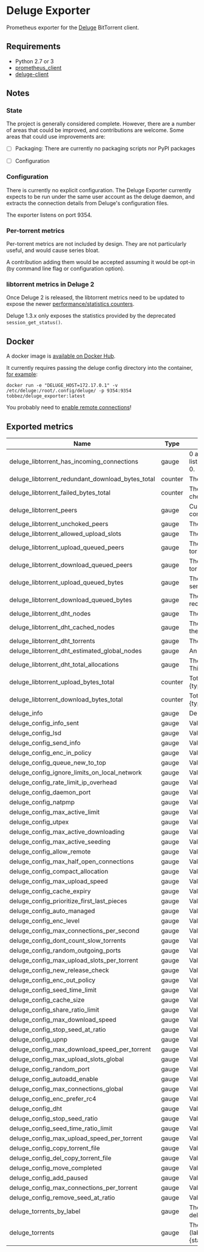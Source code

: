 # Deluge Exporter

Prometheus exporter for the [Deluge](https://deluge-torrent.org/) BitTorrent client.


## Requirements

 * Python 2.7 or 3
 * [prometheus\_client](https://github.com/prometheus/client_python)
 * [deluge-client](https://github.com/JohnDoee/deluge-client)


## Notes
### State
The project is generally considered complete. However, there are a number of
areas that could be improved, and contributions are welcome. Some areas that
could use improvements are:

 - [ ] Packaging: There are currently no packaging scripts nor PyPI packages
 - [ ] Configuration


### Configuration
There is currently no explicit configuration. The Deluge Exporter currently
expects to be run under the same user account as the deluge daemon, and
extracts the connection details from Deluge's configuration files.

The exporter listens on port 9354.

### Per-torrent metrics
Per-torrent metrics are not included by design. They are not particularly
useful, and would cause series bloat.

A contribution adding them would be accepted assuming it would be opt-in (by
command line flag or configuration option).


### libtorrent metrics in Deluge 2
Once Deluge 2 is released, the libtorrent metrics need to be updated to expose the
newer [performance/statistics counters](https://www.libtorrent.org/manual-ref.html#session-statistics).

Deluge 1.3.x only exposes the statistics provided by the deprecated
`session_get_status()`.

## Docker

A docker image is [available on Docker Hub](https://hub.docker.com/r/tobbez/deluge_exporter/).

It currently requires passing the deluge config directory into the container, [for example](https://github.com/tobbez/deluge_exporter/pull/1#issue-229784499):

```
docker run -e "DELUGE_HOST=172.17.0.1" -v /etc/deluge:/root/.config/deluge/ -p 9354:9354 tobbez/deluge_exporter:latest
```

You probably need to [enable remote connections](https://dev.deluge-torrent.org/wiki/UserGuide/ThinClient#EnableRemoteConnection)!

## Exported metrics

| Name                                                  | Type    | Description                                                                                                                                                   |
| ----------------------------------------------------- | ------- | ------------------------------------------------------------------------------------------------------------------------------------------------------------- |
| deluge\_libtorrent\_has\_incoming\_connections        | gauge   | 0 as long as no incoming connections have been established on the listening socket. Every time you change the listen port, this will be reset to 0.           |
| deluge\_libtorrent\_redundant\_download\_bytes\_total | counter | The number of bytes that has been received more than once.                                                                                                    |
| deluge\_libtorrent\_failed\_bytes\_total              | counter | The number of bytes that were downloaded and later failed the hash check.                                                                                     |
| deluge\_libtorrent\_peers                             | gauge   | Current number of peer connections in the current session, including connections that are not yet fully open.                                                 |
| deluge\_libtorrent\_unchoked\_peers                   | gauge   | The current number of unchoked peers.                                                                                                                         |
| deluge\_libtorrent\_allowed\_upload\_slots            | gauge   | The current allowed number of unchoked peers.                                                                                                                 |
| deluge\_libtorrent\_upload\_queued\_peers             | gauge   | The number of peers that are waiting for more bandwidth quota from the torrent rate limiter.                                                                  |
| deluge\_libtorrent\_download\_queued\_peers           | gauge   | The number of peers that are waiting for more bandwidth quota from the torrent rate limiter.                                                                  |
| deluge\_libtorrent\_upload\_queued\_bytes             | gauge   | The number of bytes the queued connections are waiting for to be able to send.                                                                                |
| deluge\_libtorrent\_download\_queued\_bytes           | gauge   | The number of bytes the queued connections are waiting for to be able to receive.                                                                             |
| deluge\_libtorrent\_dht\_nodes                        | gauge   | The number of nodes in the DHT routing table.                                                                                                                 |
| deluge\_libtorrent\_dht\_cached\_nodes                | gauge   | The number of cached DHT nodes (used to replace the regular nodes in the routing table in case any of them becomes unresponsive).                             |
| deluge\_libtorrent\_dht\_torrents                     | gauge   | The number of torrents tracked by the DHT at the moment.                                                                                                      |
| deluge\_libtorrent\_dht\_estimated\_global\_nodes     | gauge   | An estimation of the total number of nodes in the DHT network.                                                                                                |
| deluge\_libtorrent\_dht\_total\_allocations           | gauge   | The number of nodes allocated dynamically for a particular DHT lookup. This represents roughly the amount of memory used by the DHT.                          |
| deluge\_libtorrent\_upload\_bytes\_total              | counter | Total bytes uploaded for all torrents. (labels: {type=dht\|ip\_overhead\|payload\|tracker})                                                                   |
| deluge\_libtorrent\_download\_bytes\_total            | counter | Total bytes downloaded for all torrents. (labels: {type=dht\|ip\_overhead\|payload\|tracker})                                                                 |
| deluge\_info                                          | gauge   | Deluge information (labels: {libtorrent\_version=, version=})                                                                                                 |
| deluge\_config\_info\_sent                            | gauge   | Value of the deluge config setting info\_sent                                                                                                                 |
| deluge\_config\_lsd                                   | gauge   | Value of the deluge config setting lsd                                                                                                                        |
| deluge\_config\_send\_info                            | gauge   | Value of the deluge config setting send\_info                                                                                                                 |
| deluge\_config\_enc\_in\_policy                       | gauge   | Value of the deluge config setting enc\_in\_policy                                                                                                            |
| deluge\_config\_queue\_new\_to\_top                   | gauge   | Value of the deluge config setting queue\_new\_to\_top                                                                                                        |
| deluge\_config\_ignore\_limits\_on\_local\_network    | gauge   | Value of the deluge config setting ignore\_limits\_on\_local\_network                                                                                         |
| deluge\_config\_rate\_limit\_ip\_overhead             | gauge   | Value of the deluge config setting rate\_limit\_ip\_overhead                                                                                                  |
| deluge\_config\_daemon\_port                          | gauge   | Value of the deluge config setting daemon\_port                                                                                                               |
| deluge\_config\_natpmp                                | gauge   | Value of the deluge config setting natpmp                                                                                                                     |
| deluge\_config\_max\_active\_limit                    | gauge   | Value of the deluge config setting max\_active\_limit                                                                                                         |
| deluge\_config\_utpex                                 | gauge   | Value of the deluge config setting utpex                                                                                                                      |
| deluge\_config\_max\_active\_downloading              | gauge   | Value of the deluge config setting max\_active\_downloading                                                                                                   |
| deluge\_config\_max\_active\_seeding                  | gauge   | Value of the deluge config setting max\_active\_seeding                                                                                                       |
| deluge\_config\_allow\_remote                         | gauge   | Value of the deluge config setting allow\_remote                                                                                                              |
| deluge\_config\_max\_half\_open\_connections          | gauge   | Value of the deluge config setting max\_half\_open\_connections                                                                                               |
| deluge\_config\_compact\_allocation                   | gauge   | Value of the deluge config setting compact\_allocation                                                                                                        |
| deluge\_config\_max\_upload\_speed                    | gauge   | Value of the deluge config setting max\_upload\_speed                                                                                                         |
| deluge\_config\_cache\_expiry                         | gauge   | Value of the deluge config setting cache\_expiry                                                                                                              |
| deluge\_config\_prioritize\_first\_last\_pieces       | gauge   | Value of the deluge config setting prioritize\_first\_last\_pieces                                                                                            |
| deluge\_config\_auto\_managed                         | gauge   | Value of the deluge config setting auto\_managed                                                                                                              |
| deluge\_config\_enc\_level                            | gauge   | Value of the deluge config setting enc\_level                                                                                                                 |
| deluge\_config\_max\_connections\_per\_second         | gauge   | Value of the deluge config setting max\_connections\_per\_second                                                                                              |
| deluge\_config\_dont\_count\_slow\_torrents           | gauge   | Value of the deluge config setting dont\_count\_slow\_torrents                                                                                                |
| deluge\_config\_random\_outgoing\_ports               | gauge   | Value of the deluge config setting random\_outgoing\_ports                                                                                                    |
| deluge\_config\_max\_upload\_slots\_per\_torrent      | gauge   | Value of the deluge config setting max\_upload\_slots\_per\_torrent                                                                                           |
| deluge\_config\_new\_release\_check                   | gauge   | Value of the deluge config setting new\_release\_check                                                                                                        |
| deluge\_config\_enc\_out\_policy                      | gauge   | Value of the deluge config setting enc\_out\_policy                                                                                                           |
| deluge\_config\_seed\_time\_limit                     | gauge   | Value of the deluge config setting seed\_time\_limit                                                                                                          |
| deluge\_config\_cache\_size                           | gauge   | Value of the deluge config setting cache\_size                                                                                                                |
| deluge\_config\_share\_ratio\_limit                   | gauge   | Value of the deluge config setting share\_ratio\_limit                                                                                                        |
| deluge\_config\_max\_download\_speed                  | gauge   | Value of the deluge config setting max\_download\_speed                                                                                                       |
| deluge\_config\_stop\_seed\_at\_ratio                 | gauge   | Value of the deluge config setting stop\_seed\_at\_ratio                                                                                                      |
| deluge\_config\_upnp                                  | gauge   | Value of the deluge config setting upnp                                                                                                                       |
| deluge\_config\_max\_download\_speed\_per\_torrent    | gauge   | Value of the deluge config setting max\_download\_speed\_per\_torrent                                                                                         |
| deluge\_config\_max\_upload\_slots\_global            | gauge   | Value of the deluge config setting max\_upload\_slots\_global                                                                                                 |
| deluge\_config\_random\_port                          | gauge   | Value of the deluge config setting random\_port                                                                                                               |
| deluge\_config\_autoadd\_enable                       | gauge   | Value of the deluge config setting autoadd\_enable                                                                                                            |
| deluge\_config\_max\_connections\_global              | gauge   | Value of the deluge config setting max\_connections\_global                                                                                                   |
| deluge\_config\_enc\_prefer\_rc4                      | gauge   | Value of the deluge config setting enc\_prefer\_rc4                                                                                                           |
| deluge\_config\_dht                                   | gauge   | Value of the deluge config setting dht                                                                                                                        |
| deluge\_config\_stop\_seed\_ratio                     | gauge   | Value of the deluge config setting stop\_seed\_ratio                                                                                                          |
| deluge\_config\_seed\_time\_ratio\_limit              | gauge   | Value of the deluge config setting seed\_time\_ratio\_limit                                                                                                   |
| deluge\_config\_max\_upload\_speed\_per\_torrent      | gauge   | Value of the deluge config setting max\_upload\_speed\_per\_torrent                                                                                           |
| deluge\_config\_copy\_torrent\_file                   | gauge   | Value of the deluge config setting copy\_torrent\_file                                                                                                        |
| deluge\_config\_del\_copy\_torrent\_file              | gauge   | Value of the deluge config setting del\_copy\_torrent\_file                                                                                                   |
| deluge\_config\_move\_completed                       | gauge   | Value of the deluge config setting move\_completed                                                                                                            |
| deluge\_config\_add\_paused                           | gauge   | Value of the deluge config setting add\_paused                                                                                                                |
| deluge\_config\_max\_connections\_per\_torrent        | gauge   | Value of the deluge config setting max\_connections\_per\_torrent                                                                                             |
| deluge\_config\_remove\_seed\_at\_ratio               | gauge   | Value of the deluge config setting remove\_seed\_at\_ratio                                                                                                    |
| deluge\_torrents\_by\_label                           | gauge   | The number of torrents for each label assigned to a torrent using the deluge label plugin (labels: {label=})                                                  |
| deluge\_torrents                                      | gauge   | The number of torrents in a specific state (note: some states overlap) (labels: {state=active\|checking\|downloading\|error\|paused\|queued\|seeding\|total}) |
